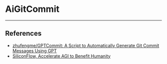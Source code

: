 
# AiGitCommit

-----

## References

- [zhufengme/GPTCommit: A Script to Automatically Generate Git Commit Messages Using GPT](https://github.com/zhufengme/GPTCommit)
- [SiliconFlow, Accelerate AGI to Benefit Humanity](https://siliconflow.cn/zh-cn/)